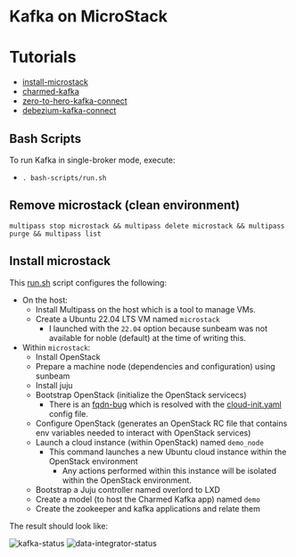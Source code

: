 # Kafka on MicroStack

# Tutorials
* [install-microstack](https://microstack.run)
* [charmed-kafka](https://canonical.com/data/docs/kafka/iaas/t-overview)
* [zero-to-hero-kafka-connect](https://github.com/confluentinc/demo-scene/blob/master/kafka-connect-zero-to-hero/demo_zero-to-hero-with-kafka-connect.adoc)
* [debezium-kafka-connect](https://debezium.io/documentation/reference/stable/architecture.html)

## Bash Scripts
To run Kafka in single-broker mode, execute:
* ```. bash-scripts/run.sh```

## Remove microstack (clean environment)
```multipass stop microstack && multipass delete microstack && multipass purge && multipass list```

## Install microstack
This [run.sh](run.sh) script configures the following:
* On the host:
  * Install Multipass on the host which is a tool to manage VMs.
  * Create a Ubuntu 22.04 LTS VM named ```microstack```
    * I launched with the ```22.04``` option because sunbeam was not available for noble (default) at the time of writing this.
* Within ```microstack```:
  * Install OpenStack
  * Prepare a machine node (dependencies and configuration) using sunbeam
  * Install juju
  * Bootstrap OpenStack (initialize the OpenStack servicecs)
    * There is an [fqdn-bug](https://bugs.launchpad.net/snap-openstack/+bug/2030349/comments/6) which is resolved with the [cloud-init.yaml](cloud-init.yaml) config file.
  * Configure OpenStack (generates an OpenStack RC file that contains env variables needed to interact with OpenStack services)
  * Launch a cloud instance (within OpenStack) named ```demo_node```
    * This command launches a new Ubuntu cloud instance within the OpenStack environment
      * Any actions performed within this instance will be isolated within the OpenStack environment.
  * Bootstrap a Juju controller named overlord to LXD
  * Create a model (to host the Charmed Kafka app) named ```demo```
  * Create the zookeeper and kafka applications and relate them

The result should look like:

![kafka-status](documentation/juju-status.png)
![data-integrator-status](documentation/data-integrator-error.png)
